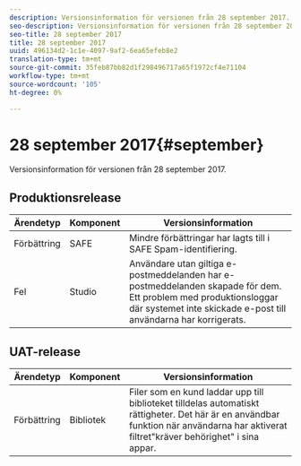 ```yaml
---
description: Versionsinformation för versionen från 28 september 2017.
seo-description: Versionsinformation för versionen från 28 september 2017.
seo-title: 28 september 2017
title: 28 september 2017
uuid: 496134d2-1c1e-4097-9af2-6ea65efeb8e2
translation-type: tm+mt
source-git-commit: 35feb87bb82d1f298496717a65f1972cf4e71104
workflow-type: tm+mt
source-wordcount: '105'
ht-degree: 0%

---
```



# 28 september 2017{#september}

Versionsinformation för versionen från 28 september 2017.

## Produktionsrelease

| **Ärendetyp** | **Komponent** | **Versionsinformation** |
|---|---|---|
| Förbättring | SAFE | Mindre förbättringar har lagts till i SAFE Spam-identifiering. |
| Fel | Studio | Användare utan giltiga e-postmeddelanden har e-postmeddelanden skapade för dem. Ett problem med produktionsloggar där systemet inte skickade e-post till användarna har korrigerats. |

## UAT-release

| **Ärendetyp** | **Komponent** | **Versionsinformation** |
|---|---|---|
| Förbättring | Bibliotek | Filer som en kund laddar upp till biblioteket tilldelas automatiskt rättigheter. Det här är en användbar funktion när användarna har aktiverat filtret&quot;kräver behörighet&quot; i sina appar. |

